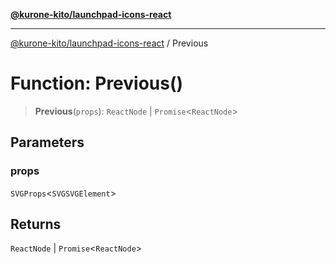 [**@kurone-kito/launchpad-icons-react**](../README.md)

***

[@kurone-kito/launchpad-icons-react](../globals.md) / Previous

# Function: Previous()

> **Previous**(`props`): `ReactNode` \| `Promise`\<`ReactNode`\>

## Parameters

### props

`SVGProps`\<`SVGSVGElement`\>

## Returns

`ReactNode` \| `Promise`\<`ReactNode`\>
